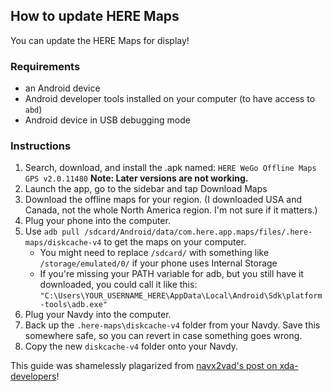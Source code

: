 ## How to update HERE Maps

You can update the HERE Maps for display!

### Requirements
* an Android device
* Android developer tools installed on your computer (to have access to `abd`)
* Android device in USB debugging mode

### Instructions
1. Search, download, and install the .apk named: `HERE WeGo Offline Maps GPS v2.0.11480` **Note: Later versions are not working.**
2. Launch the app, go to the sidebar and tap Download Maps
3. Download the offline maps for your region.  (I downloaded USA and Canada, not the whole North America region.  I'm not sure if it matters.)
4. Plug your phone into the computer.
5. Use `adb pull /sdcard/Android/data/com.here.app.maps/files/.here-maps/diskcache-v4` to get the maps on your computer.
   * You might need to replace `/sdcard/` with something like `/storage/emulated/0/` if your phone uses Internal Storage
   * If you're missing your PATH variable for adb, but you still have it downloaded, you could call it like this: `"C:\Users\YOUR_USERNAME_HERE\AppData\Local\Android\Sdk\platform-tools\adb.exe"`
6. Plug your Navdy into the computer.
7. Back up the `.here-maps\diskcache-v4` folder from your Navdy.  Save this somewhere safe, so you can revert in case something goes wrong.
8. Copy the new `diskcache-v4` folder onto your Navdy.

This guide was shamelessly plagarized from [navx2vad's post on xda-developers](https://forum.xda-developers.com/showpost.php?p=76393133&postcount=2)!
